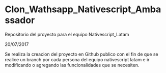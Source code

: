 # Clon_Wathsapp_Nativescript_Ambassador
Repositorio del proyecto para el equipo Nativescript_Latam

20/07/2017

Se realiza la creacion del proyecto en Github publico con el fin de que se realice un branch por cada persona del equipo nativescript latam e ir modificando o agregando las funcionalidades que se necesiten.
